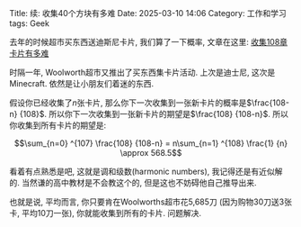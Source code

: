 Title: 续: 收集40个方块有多难
Date: 2025-03-10 14:06
Category: 工作和学习
tags: Geek

去年的时候超市买东西送迪斯尼卡片, 我们算了一下概率, 文章在这里: [收集108章卡片有多难]({filename}/2024-09-17-收集108张卡片有多难.md)

时隔一年, Woolworth超市又推出了买东西集卡片活动. 上次是迪士尼, 这次是Minecraft. 依然是让小朋友们着迷的东西.





假设你已经收集了$n$张卡片, 那么你下一次收集到一张新卡片的概率是$\frac{108-n} {108}$. 所以你下一次收集到一张新卡片的期望是$\frac{108} {108-n}$. 所以你收集到所有卡片的期望是:

$$\sum_{n=0} ^{107} \frac{108} {108-n} = n\sum_{n=1} ^{108} \frac{1} {n} \approx 568.5$$

看着有点熟悉是吧, 这就是调和级数(harmonic numbers), 我记得还是有近似解的. 当然谦的高中教材是不会教这个的, 但是这也不妨碍他自己推导出来.

也就是说, 平均而言, 你只要肯在Woolworths超市花5,685刀 (因为购物30刀送3张卡, 平均10刀一张), 你就能收集到所有的卡片. 问题解决.


